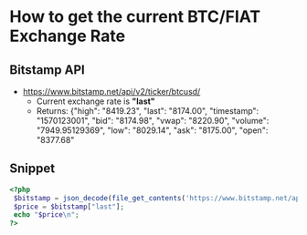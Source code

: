 # How to get the current BTC/FIAT Exchange Rate
## Bitstamp API
* https://www.bitstamp.net/api/v2/ticker/btcusd/
  - Current exchange rate is **"last"**
  - Returns: {"high": "8419.23", "last": "8174.00", "timestamp": "1570123001", "bid": "8174.98", "vwap": "8220.90", "volume": "7949.95129369", "low": "8029.14", "ask": "8175.00", "open": "8377.68"
## Snippet
```php
<?php
 $bitstamp = json_decode(file_get_contents('https://www.bitstamp.net/api/v2/ticker/btcusd/'),true);
 $price = $bitstamp["last"];
 echo "$price\n";
?>
```
